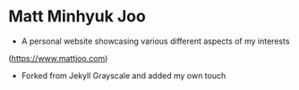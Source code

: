 # Matt Minhyuk Joo

- A personal website showcasing various different aspects of my interests

(https://www.mattjoo.com)

- Forked from Jekyll Grayscale and added my own touch
